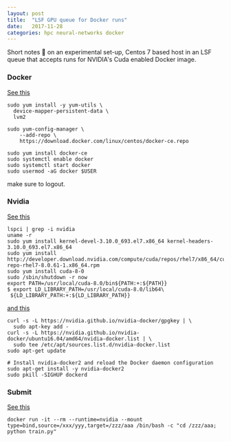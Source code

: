 ```yaml
---
layout: post
title:  "LSF GPU queue for Docker runs"
date:   2017-11-28
categories: hpc neural-networks docker
---
```


Short notes :construction: on an experimental set-up, Centos 7 based host in an LSF queue that accepts runs for NVIDIA's Cuda enabled Docker image.

### Docker 
[See this](https://docs.docker.com/engine/installation/linux/docker-ce/centos/#set-up-the-repository)
```
sudo yum install -y yum-utils \
  device-mapper-persistent-data \
  lvm2

sudo yum-config-manager \
    --add-repo \
    https://download.docker.com/linux/centos/docker-ce.repo

sudo yum install docker-ce
sudo systemctl enable docker
sudo systemctl start docker
sudo usermod -aG docker $USER
```
make sure to logout.

### Nvidia
[See this](http://docs.nvidia.com/cuda/cuda-quick-start-guide/index.html)
```
lspci | grep -i nvidia
uname -r
sudo yum install kernel-devel-3.10.0_693.el7.x86_64 kernel-headers-3.10.0_693.el7.x86_64
sudo yum install http://developer.download.nvidia.com/compute/cuda/repos/rhel7/x86_64/cuda-repo-rhel7-8.0.61-1.x86_64.rpm
sudo yum install cuda-8-0
sudo /sbin/shutdown -r now
export PATH=/usr/local/cuda-8.0/bin${PATH:+:${PATH}}
$ export LD_LIBRARY_PATH=/usr/local/cuda-8.0/lib64\
 ${LD_LIBRARY_PATH:+:${LD_LIBRARY_PATH}}
```
[and this](https://github.com/NVIDIA/nvidia-docker)
```
curl -s -L https://nvidia.github.io/nvidia-docker/gpgkey | \
  sudo apt-key add -
curl -s -L https://nvidia.github.io/nvidia-docker/ubuntu16.04/amd64/nvidia-docker.list | \
  sudo tee /etc/apt/sources.list.d/nvidia-docker.list
sudo apt-get update

# Install nvidia-docker2 and reload the Docker daemon configuration
sudo apt-get install -y nvidia-docker2
sudo pkill -SIGHUP dockerd
```

### Submit
[See this](https://hub.docker.com/r/philipplang/deeplearning/)
```
docker run -it --rm --runtime=nvidia --mount type=bind,source=/xxx/yyy,target=/zzz/aaa /bin/bash -c "cd /zzz/aaa; python train.py"
```
